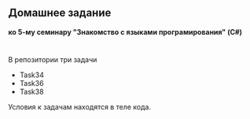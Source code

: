 
## **Домашнее задание**
**ко 5-му семинару "Знакомство с языками програмирования" (C#)**
#

В репозитории три задачи 
* Task34
* Task36
* Task38

Условия к задачам находятся в теле кода.